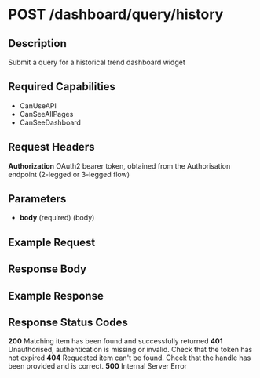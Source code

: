 # POST /dashboard/query/history

## Description
Submit a query for a historical trend dashboard widget

## Required Capabilities
* CanUseAPI
* CanSeeAllPages
* CanSeeDashboard

## Request Headers

**Authorization** OAuth2 bearer token, obtained from the Authorisation endpoint (2-legged or 3-legged flow)

## Parameters
* **body** (required) (body)


## Example Request


## Response Body


## Example Response


## Response Status Codes
**200** Matching item has been found and successfully returned
**401** Unauthorised, authentication is missing or invalid. Check that the token has not expired
**404** Requested item can't be found. Check that the handle has been provided and is correct.
**500** Internal Server Error


